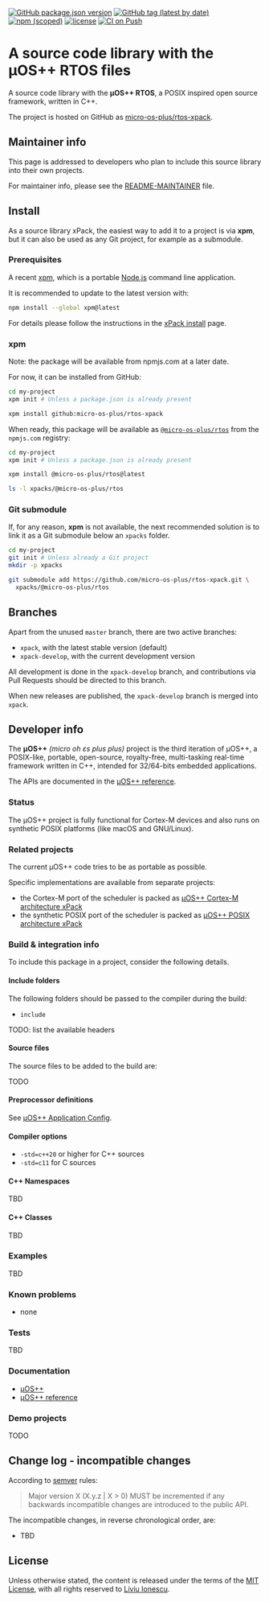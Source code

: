 
[![GitHub package.json version](https://img.shields.io/github/package-json/v/micro-os-plus/rtos-xpack)](https://github.com/micro-os-plus/rtos-xpack/blob/xpack/package.json)
[![GitHub tag (latest by date)](https://img.shields.io/github/v/tag/micro-os-plus/rtos-xpack)](https://github.com/micro-os-plus/rtos-xpack/tags/)
[![npm (scoped)](https://img.shields.io/npm/v/@micro-os-plus/rtos.svg?color=blue)](https://www.npmjs.com/package/@micro-os-plus/rtos/)
[![license](https://img.shields.io/github/license/micro-os-plus/rtos-xpack)](https://github.com/micro-os-plus/rtos-xpack/blob/xpack/LICENSE)
[![CI on Push](https://github.com/micro-os-plus/rtos-xpack/actions/workflows/ci.yml/badge.svg)](https://github.com/micro-os-plus/rtos-xpack/actions/workflows/ci.yml)

# A source code library with the µOS++ RTOS files

A source code library with the **µOS++ RTOS**, a POSIX inspired open
source framework, written in C++.

The project is hosted on GitHub as
[micro-os-plus/rtos-xpack](https://github.com/micro-os-plus/rtos-xpack).

## Maintainer info

This page is addressed to developers who plan to include this source
library into their own projects.

For maintainer info, please see the
[README-MAINTAINER](README-MAINTAINER.md) file.

## Install

As a source library xPack, the easiest way to add it to a project is via
**xpm**, but it can also be used as any Git project, for example as a submodule.

### Prerequisites

A recent [xpm](https://xpack.github.io/xpm/),
which is a portable [Node.js](https://nodejs.org/) command line application.

It is recommended to update to the latest version with:

```sh
npm install --global xpm@latest
```

For details please follow the instructions in the
[xPack install](https://xpack.github.io/install/) page.

### xpm

Note: the package will be available from npmjs.com at a later date.

For now, it can be installed from GitHub:

```sh
cd my-project
xpm init # Unless a package.json is already present

xpm install github:micro-os-plus/rtos-xpack
```

When ready, this package will be available as
[`@micro-os-plus/rtos`](https://www.npmjs.com/package/@micro-os-plus/rtos)
from the `npmjs.com` registry:

```sh
cd my-project
xpm init # Unless a package.json is already present

xpm install @micro-os-plus/rtos@latest

ls -l xpacks/@micro-os-plus/rtos
```

### Git submodule

If, for any reason, **xpm** is not available, the next recommended
solution is to link it as a Git submodule below an `xpacks` folder.

```sh
cd my-project
git init # Unless already a Git project
mkdir -p xpacks

git submodule add https://github.com/micro-os-plus/rtos-xpack.git \
  xpacks/@micro-os-plus/rtos
```

## Branches

Apart from the unused `master` branch, there are two active branches:

- `xpack`, with the latest stable version (default)
- `xpack-develop`, with the current development version

All development is done in the `xpack-develop` branch, and contributions via
Pull Requests should be directed to this branch.

When new releases are published, the `xpack-develop` branch is merged
into `xpack`.

## Developer info

The **µOS++** _(micro oh ɛs plus plus)_ project is
the third iteration of µOS++, a POSIX-like, portable, open-source,
royalty-free, multi-tasking real-time framework written in C++,
intended for 32/64-bits embedded applications.

The APIs are documented in the
[µOS++ reference](http://micro-os-plus.github.io/reference/cmsis-plus/).

### Status

The µOS++ project is fully functional for Cortex-M devices and also runs
on synthetic POSIX platforms (like macOS and GNU/Linux).

### Related projects

The current µOS++ code tries to be as portable as possible.

Specific implementations are available from separate projects:

- the Cortex-M port of the scheduler is packed as
[µOS++ Cortex-M architecture xPack](https://github.com/micro-os-plus/architecture-cortexm-xpack)
- the synthetic POSIX port of the scheduler is packed as
[µOS++ POSIX architecture xPack](https://github.com/micro-os-plus/architecture-posix-xpack)

### Build & integration info

To include this package in a project, consider the following details.

#### Include folders

The following folders should be passed to the compiler during the build:

- `include`

TODO: list the available headers

#### Source files

The source files to be added to the build are:

TODO

#### Preprocessor definitions

See [µOS++ Application Config](http://micro-os-plus.github.io/reference/cmsis-plus/group__cmsis-plus-app-config.html).

#### Compiler options

- `-std=c++20` or higher for C++ sources
- `-std=c11` for C sources

#### C++ Namespaces

TBD

#### C++ Classes

TBD

### Examples

TBD

### Known problems

- none

### Tests

TBD

### Documentation

- [µOS++](http://micro-os-plus.github.io)
- [µOS++ reference](http://micro-os-plus.github.io/reference/cmsis-plus/)

### Demo projects

TODO

## Change log - incompatible changes

According to [semver](https://semver.org) rules:

> Major version X (X.y.z | X > 0) MUST be incremented if any
backwards incompatible changes are introduced to the public API.

The incompatible changes, in reverse chronological order,
are:

- TBD

## License

Unless otherwise stated, the content is released under the terms of the
[MIT License](https://opensource.org/licenses/mit/),
with all rights reserved to
[Liviu Ionescu](https://github.com/ilg-ul).

